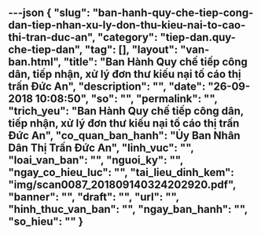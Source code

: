 ---json
{
    "slug": "ban-hanh-quy-che-tiep-cong-dan-tiep-nhan-xu-ly-don-thu-kieu-nai-to-cao-thi-tran-duc-an",
    "category": "tiep-dan.quy-che-tiep-dan",
    "tag": [],
    "layout": "van-ban.html",
    "title": "Ban Hành Quy chế tiếp công dân, tiếp nhận, xử lý đơn thư kiếu nại tố cáo thị trấn Đức An",
    "description": "",
    "date": "26-09-2018 10:08:50",
    "so": "",
    "permalink": "",
    "trich_yeu": "Ban Hành Quy chế tiếp công dân, tiếp nhận, xử lý đơn thư kiếu nại tố cáo thị trấn Đức An",
    "co_quan_ban_hanh": "Ủy Ban Nhân Dân Thị Trấn Đức An",
    "linh_vuc": "",
    "loai_van_ban": "",
    "nguoi_ky": "",
    "ngay_co_hieu_luc": "",
    "tai_lieu_dinh_kem": "img/scan0087_201809140324202920.pdf",
    "banner": "",
    "draft": "",
    "url": "",
    "hinh_thuc_van_ban": "",
    "ngay_ban_hanh": "",
    "so_hieu": ""
}
---
